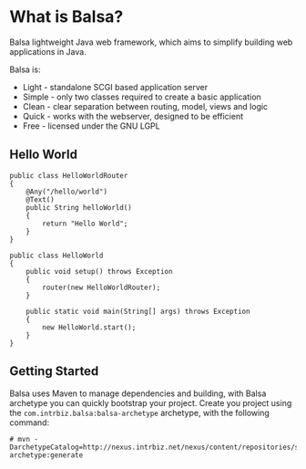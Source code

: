 # What is Balsa?

Balsa lightweight Java web framework, which aims to simplify building web 
applications in Java.

Balsa is:

 * Light  - standalone SCGI based application server
 * Simple - only two classes required to create a basic application
 * Clean  - clear separation between routing, model, views and logic
 * Quick  - works with the webserver, designed to be efficient
 * Free   - licensed under the GNU LGPL

## Hello World

    public class HelloWorldRouter
    {
        @Any("/hello/world")
        @Text()
        public String helloWorld()
        {
            return "Hello World";
        }
    }
    
    public class HelloWorld
    {
        public void setup() throws Exception
        {
            router(new HelloWorldRouter);
        }
        
        public static void main(String[] args) throws Exception
        {
            new HelloWorld.start();
        }
    }

## Getting Started

Balsa uses Maven to manage dependencies and building, with Balsa archetype you 
can quickly bootstrap your project.  Create you project using the 
`com.intrbiz.balsa:balsa-archetype` archetype, with the following command:

    # mvn -DarchetypeCatalog=http://nexus.intrbiz.net/nexus/content/repositories/snapshots/ archetype:generate



